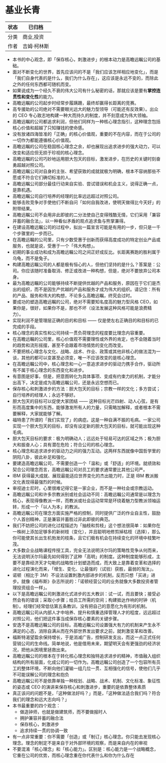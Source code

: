 # 基业长青

| 状态 | 已归档    |
| -- | ------ |
| 分类 | 商业,投资  |
| 作者 | 吉姆·柯林斯 |

- 本书的中心观念，即「保存核心，刺激进步」的根本动力是高瞻远瞩公司的基础。
- 面对不断变化的世界，首先应该问的不是「我们应该怎样相应地变化」，而是「我们自身代表的是什么，我们为什么存在」，这应该是永远不变的，而除此之外的任何东西都可随机而变。
- 如果说成为一个经久不衰的伟大公司有什么秘密的话，那就应该是要有**掌控连贯性和变化性**的能力。
- 高瞻远瞩的公司起步时经常步履蹒跚，最终却赢得长距离的竞赛。
- 高专援助的公司绝对不需要眼光远大的魅力型领导（可能还有反效果）。出众的 CEO 专心致志地构建一种大而持久的制度，并不刻意成为伟大领袖。
- 高瞻远瞩的公司都追求利润，但他们同样为一种核心理念指引，这种理念包括核心价值和超越了只知赚钱的使命感。
- 没有放诸四海皆准的「正确」的核心价值观，重要的不在内容，而在于公司的一切作为都能遵循核心价值观。
- 高瞻远瞩的公司在稳固核心理念之余，却也展现出追求进步的强大动力，可以改变和适应但无损于珍视的核心理念。
- 高瞻远瞩的公司巧妙地运用胆大包天的目标，激发进步，在历史的关键时刻奋勇超越对照公司。
- 高瞻远瞩公司对自身的主张、希望获致的成就就极为明确，根本不容纳那些不愿或不符合它们确切标准的人。
- 高瞻远瞩公司部分最佳行动来自实验、尝试错误和机会主义，说得正确一点，是靠机遇。
- 高瞻远瞩公司自行培养的经理的比率远远超过对照公司。
- 能够击败竞争对手使他们不断自问「如何自我改进，使明天做得比今天好」的附带结果。
- 高瞻远瞩公司不会用非此即彼的二分法使自己变得残酷无情，它们采用「兼容并蓄的融合法」，以一种看似矛盾的观点追求鱼与熊掌兼得。
- 在建设高瞻远瞩公司的过程中，拟出一篇宣言可能是有用的一步，但只是一千个步骤里的一步而已。
- 在高瞻远瞩的公司里，只有少数受惠于创新而获得高度成功的特定创业产品或服务，也就是说，受惠于一个「伟大构想」。
- 初期的事业成功和成为高瞻远瞩公司之间正好成反比。长距离赛跑的胜利属于乌龟，而不是兔子。
- 构建高瞻远瞩公司的人都是极有恒心的人，但他们坚持的是什么？答案是：公司。你应该随时准备取消、修正或改进一种构想，但是，绝对不要放弃公司本身。
- 最为高瞻远瞩的公司能够持续不断提供优越的产品和服务，原因在于它们是杰出的组织，而不是因生产优越的产品和服务才成为伟大的组织。请记住：所有的产品、服务和伟大的构想，不论多么高瞻远瞩，终究会过时。
- 要成功的塑造高瞻远瞩的公司，绝对不需要知名度高的魅力型风格 CEO，如果你是，很好，如果你不是，那也不坏（设法发展这种风格可能是浪费精力）。
- 实现利润不是管理层正确的目的和目标 —— 仅是使左右正确目的和目标的已完成的手段。
- 核心理念的真实性和公司持续一贯负荷理念的程度要比理念内容重要。
- 在高瞻远瞩的公司里，核心价值观不需要理性或外界的肯定，也不会随着当时的趋势和流形摇摆，甚至不会跟着市场情势的变化而改变。
- 不要把核心理念与文化、战略、战术、作业、政策或其他非核心的做法混为一谈，其他的都可以变甚至必须变，唯一不应该改变的是核心理念。
- 在高瞻远瞩公司中，核心理念和一心一意追求进步的驱动力携手合作，驱动所有不属于核心理念的东西变化和进步。
- 有意图是好事，但是，把意图转化为具体事项、变成有约束力的机制，才能分出高下，决定是成为高瞻远瞩公司，还是永远空想而已。
- 保存核心和刺激进步的方法：胆大包天的目标；宗教一样的文化；多方尝试；自行培养的经理人；永远不够好。
- 胆大包天的目标可以促使大家团结 —— 这种目标光芒四射、动人心弦，是有形而高度集中的东西，能够激发所有人的力量，只需略加解释，或者根本不需要解释，大家就能够了解。
- 福特患了所谓的「我们实现了」的病症。这是一种自满不振的毛病。一家公司实现一个胆大包天的目标，却没有设定新的胆大包天的目标，就可能出现这种毛病。
- 胆大包天目标的要求：极为明确动人；远远处于轻易可达的区域之外；极为胆大和振奋人心；具有潜在危险；符合公司的核心理念。
- 核心理念和追求进步的驱动力之间的强力互动。这两样东西就像中国哲学里的阴阳八卦，彼此补足和强化。
- 要建造高瞻远瞩公司，不需要创造一个「温和」或「舒适」的环境。就绩效和契合公司理念而言，高瞻远瞩公司对员工的要求通常要比其他公司严。
- IBM 获得最大成就、展现最能适应世界变化的杰出能力时，正是 IBM 教派搬文化表现得最强烈的时候。
- 审视迪士尼时，心里很难记得它是一家企业，而不是一种社会或宗教运动。
- 高瞻远瞩公司和许多宗教派别或社会运动不同：高瞻远瞩公司通常是以理念为核心，表现得像教派一样，而教派或社会运动常常是环绕着魅力型教派领袖运转，形成一个「以人为本」的教派。
- 高瞻远瞩公司在理念方面实施严格的控制，同时提供广泛的作业自主性，鼓励个人首创精神，正是兼容并蓄胜过非此即彼的典范。
- 我们不妨把公司的进化过程描述为「抽枝和剪枝」这个想法很简单：如果你在一株树上添加足够多的新树枝（变化），并且聪明地修剪掉枯枝（选择），那么你可能使其长出生机勃发的枝条，且它们极有机会在持续变化的环境中枝繁叶茂。
- 大多数企业战略课程传授工具，完全无法说明沃尔玛的策略性竞争从何而来，无法说明沃尔玛最先如何得到了这种「高明」的制度。这种制度能够形成，主要不是靠经济天才勾勒的战略性计划塑造而成，而大致上是靠着变革和选择的进化过程演化而来，「增生、变化、让最强的（试验）获胜，最弱的淘汰」。
- 诺顿（相比于 3M）不设法设置刺激内部进步的机制，反而只想「买进」进步。就像《福布斯》杂志所说的：「诺顿经营公司的业务就像大多数投资者管理投资组合一样」。
- 以下是高瞻远瞩公司刺激进化式进步的五大教训：试一试，而且要快；接受必然会有的错误；采取小步骤；给员工所需的空间；构建抵达作响的时钟（机制）。经理们经常低估第五条教训，没有把自己的意愿化为有形的机制。
- 高瞻远瞩公司从内部人才中培养、提升和慎重选择管理人才的程度，远远超过对照公司，他们把这件事当成保存核心要素的关键步骤。
- 安逸不是高瞻远瞩公司的目标。高瞻远瞩公司设置强大有力的机制来产生永不满足的心态，消除自满从而在外部世界发出要求之前，就刺激变革和改善。
- 福斯特渴望盈余保持增长，于是消减广告，控制研发支出，而这一点正式任何营销公司的生命线。简单地说，他是借用未来，期望明天会有更强劲的经济状况，把他从困境里拯救出来。
- 高瞻远瞩公司的根本在于转化核心理念和独特追求进步的精神，市值融入组织结构的所有层面，化成公司的一切作为。高瞻远瞩公司创造了一个包容所有员工的整体环境，不断向他们灌输一组几位一贯、互相强化的信号，使他们几乎不可能误解公司的理念和抱负
- 高瞻远瞩公司不是依靠单独一种规划、战略、战术、机制、文化标准、象征性的姿态或 CEO 的演讲来保存核心和刺激进步，重要的是依靠整体素质
- 真正该问的问题不是，「这种做法好吗？」而是，「这种做法适合我们吗？符合我们的理念和远大志向吗？」
- 本书最重要的四个观念：
  - 做造钟师，也就是做建筑师，而不要做报时人
  - 拥护兼容并蓄的融合法
  - 保存核心，刺激进步
  - 追求持续一贯的协调一致
- 有一点非常重要：你不需要「创造」或「制订」核心理念。你只能去发现核心理念。理念的制定不是来自于对外部环境的观察，而是来自内在的审视
- 不要混淆「核心理念」和「核心能力」。区别是：核心能力是一个战略概念，它重在公司的优势，而核心理念重在你代表什么和你为什么存在

